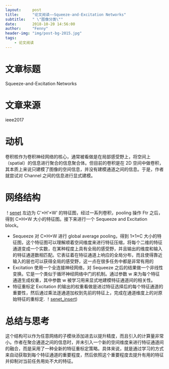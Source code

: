 ```yaml
---
layout:     post
title:      "论文阅读——Squeeze-and-Excitation Networks"
subtitle:   " \"图像分类\""
date:       2018-10-20 14:56:00
author:     "Fenny"
header-img: "img/post-bg-2015.jpg"
tags:
    - 论文阅读
---
```

# 文章标题
Squeeze-and-Excitation Networks

# 文章来源
ieee2017

# 动机
卷积核作为卷积神经网络的核心，通常被看做是在局部感受野上，将空间上（spatial）的信息进行聚合的信息聚合体。但目前的卷积是在 2D 空间中做卷积，其本质上来说只建模了图像的空间信息，并没有建模通道之间的信息。于是，作者就尝试对 Channel 之间的信息进行显式建模。

# 网络结构
！[senet](../img/senet.jpg)
左边为 C'×H'×W' 的特征图，经过一系列卷积，pooling 操作 Ftr 之后，得到 C×H×W 大小的特征图。接下来进行一个 Sequeeze and Excitation block。
* Sequeeze
对 C×H×W 进行 global average pooling，得到 1×1×C 大小的特征图，这个特征图可以理解顺着空间维度来进行特征压缩，将每个二维的特征通道变成一个实数，在某种程度上具有全局的感受野，并且输出的维度和输入的特征通道数相匹配。它表征着在特征通道上响应的全局分布，而且使得靠近输入的层也可以获得全局的感受野，这一点在很多任务中都是非常有用的
* Excitation
使用一个全连接神经网络，对 Sequeeze 之后的结果做一个非线性变换。它是一个类似于循环神经网络中门的机制。通过参数 w 来为每个特征通道生成权重，其中参数 w 被学习用来显式地建模特征通道间的相关性。
* 特征重标定
Excitation 的输出的权重看做是进过特征选择后的每个特征通道的重要性，然后通过乘法逐通道加权到先前的特征上，完成在通道维度上的对原始特征的重标定.
！[senet_insert](../img/senet_insert.jpg))

# 总结与思考
这个结构可以作为任意网络的子模块添加进去以提升精度，而且引入的计算量非常小。作者在聚合通道之间的信息时，并未引入一个新的空间维度来进行特征通道间的融合，而是采用了一种全新的特征重标定策略。具体来说，就是通过学习的方式来自动获取到每个特征通道的重要程度，然后依照这个重要程度去提升有用的特征并抑制对当前任务用处不大的特征。